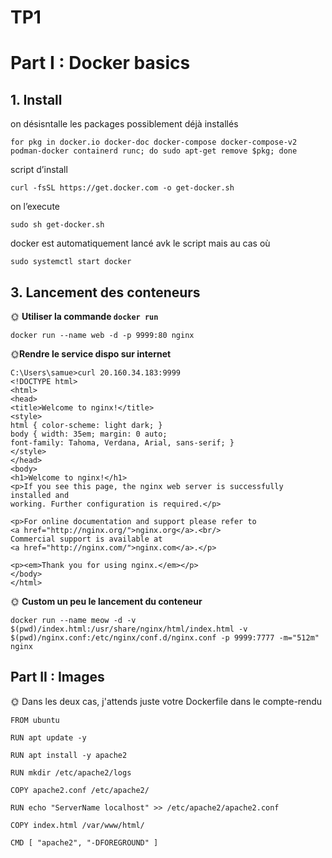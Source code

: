 # TP1

# Part I : Docker basics

## 1. Install

on désisntalle les packages possiblement déjà installés

```
for pkg in docker.io docker-doc docker-compose docker-compose-v2 podman-docker containerd runc; do sudo apt-get remove $pkg; done
```

script d’install

```
curl -fsSL https://get.docker.com -o get-docker.sh
```

on l’execute

```
sudo sh get-docker.sh
```

docker est automatiquement lancé avk le script mais au cas où

```
sudo systemctl start docker
```


## 3. Lancement des conteneurs

🌞 **Utiliser la commande `docker run`**

```
docker run --name web -d -p 9999:80 nginx
```

🌞**Rendre le service dispo sur internet**

```
C:\Users\samue>curl 20.160.34.183:9999
<!DOCTYPE html>
<html>
<head>
<title>Welcome to nginx!</title>
<style>
html { color-scheme: light dark; }
body { width: 35em; margin: 0 auto;
font-family: Tahoma, Verdana, Arial, sans-serif; }
</style>
</head>
<body>
<h1>Welcome to nginx!</h1>
<p>If you see this page, the nginx web server is successfully installed and
working. Further configuration is required.</p>

<p>For online documentation and support please refer to
<a href="http://nginx.org/">nginx.org</a>.<br/>
Commercial support is available at
<a href="http://nginx.com/">nginx.com</a>.</p>

<p><em>Thank you for using nginx.</em></p>
</body>
</html>
```

🌞 **Custom un peu le lancement du conteneur**

```
docker run --name meow -d -v $(pwd)/index.html:/usr/share/nginx/html/index.html -v $(pwd)/nginx.conf:/etc/nginx/conf.d/nginx.conf -p 9999:7777 -m="512m" nginx
```


## Part II : Images

🌞 Dans les deux cas, j'attends juste votre Dockerfile dans le compte-rendu
```
FROM ubuntu

RUN apt update -y

RUN apt install -y apache2

RUN mkdir /etc/apache2/logs

COPY apache2.conf /etc/apache2/

RUN echo "ServerName localhost" >> /etc/apache2/apache2.conf

COPY index.html /var/www/html/

CMD [ "apache2", "-DFOREGROUND" ]
```
